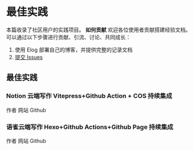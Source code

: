 # 最佳实践

本篇收录了社区用户的实践项目。
**如何贡献**
欢迎各位使用者贡献搭建经验文档。可以通过以下步骤进行贡献、引流、讨论、共同成长：

1.  使用 Elog 部署自己的博客，并提供完整的记录文档
2.  [提交 Issues](https://github.com/LetTTGACO/elog/issues/2)

## 最佳实践

### Notion 云端写作 Vitepress+Github Action + COS 持续集成

作者
网站
Github

### 语雀云端写作 Hexo+Github Actions+Github Page 持续集成

作者
网站
Github
